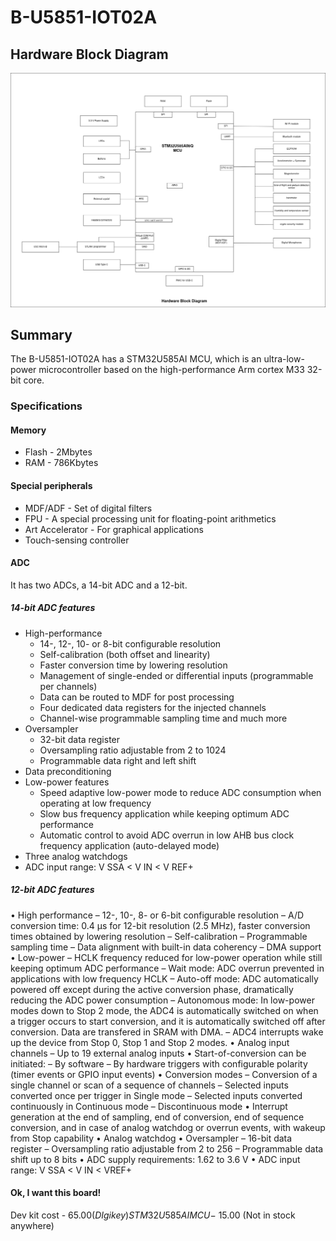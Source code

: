 # B-U5851-IOT02A

## Hardware Block Diagram

![alt text](https://github.com/Davidadebiyi/Making-Embedded-Systems-Course/blob/main/assignments/week-2/images/Discovery-IoT-board.drawio.png)


## Summary

The B-U5851-IOT02A has a STM32U585AI MCU, which is an ultra-low-power microcontroller based on the high-performance Arm cortex M33 32-bit core.

### Specifications

#### Memory

- Flash - 2Mbytes
- RAM - 786Kbytes

#### Special peripherals

- MDF/ADF - Set of digital filters 
- FPU - A special processing unit for floating-point arithmetics
- Art Accelerator - For graphical applications
- Touch-sensing controller

#### ADC

It has two ADCs, a 14-bit ADC and a 12-bit.

##### 14-bit ADC features
- High-performance
    - 14-, 12-, 10- or 8-bit configurable resolution
    - Self-calibration (both offset and linearity)
    - Faster conversion time by lowering resolution
    - Management of single-ended or differential inputs (programmable per channels)
    - Data can be routed to MDF for post processing
    - Four dedicated data registers for the injected channels
    - Channel-wise programmable sampling time
    and much more
- Oversampler
    - 32-bit data register
    - Oversampling ratio adjustable from 2 to 1024
    - Programmable data right and left shift
- Data preconditioning
- Low-power features
    - Speed adaptive low-power mode to reduce ADC consumption when operating at
    low frequency
    - Slow bus frequency application while keeping optimum ADC performance
    - Automatic control to avoid ADC overrun in low AHB bus clock frequency
    application (auto-delayed mode)
- Three analog watchdogs
- ADC input range: V SSA < V IN < V REF+

##### 12-bit ADC features
• High performance
    – 12-, 10-, 8- or 6-bit configurable resolution
    – A/D conversion time: 0.4 μs for 12-bit resolution (2.5 MHz), faster conversion
    times obtained by lowering resolution
    – Self-calibration
    – Programmable sampling time
    – Data alignment with built-in data coherency
    – DMA support
• Low-power
    – HCLK frequency reduced for low-power operation while still keeping optimum
    ADC performance
    – Wait mode: ADC overrun prevented in applications with low frequency HCLK
    – Auto-off mode: ADC automatically powered off except during the active
    conversion phase, dramatically reducing the ADC power consumption
    – Autonomous mode: In low-power modes down to Stop 2 mode, the ADC4 is
    automatically switched on when a trigger occurs to start conversion, and it is
    automatically switched off after conversion. Data are transfered in SRAM
    with DMA.
    – ADC4 interrupts wake up the device from Stop 0, Stop 1 and Stop 2 modes.
• Analog input channels
    – Up to 19 external analog inputs
• Start-of-conversion can be initiated:
    – By software
    – By hardware triggers with configurable polarity (timer events or GPIO input
    events)
• Conversion modes
    – Conversion of a single channel or scan of a sequence of channels
    – Selected inputs converted once per trigger in Single mode
    – Selected inputs converted continuously in Continuous mode
    – Discontinuous mode
• Interrupt generation at the end of sampling, end of conversion, end of sequence
conversion, and in case of analog watchdog or overrun events, with wakeup from Stop
capability
• Analog watchdog
• Oversampler
    – 16-bit data register
    – Oversampling ratio adjustable from 2 to 256
    – Programmable data shift up to 8 bits
• ADC supply requirements: 1.62 to 3.6 V
• ADC input range: V SSA < V IN < VREF+

#### Ok, I want this board!
Dev kit cost - $65.00 (DIgikey)
STM32U585AI MCU - ~$15.00 (Not in stock anywhere)

